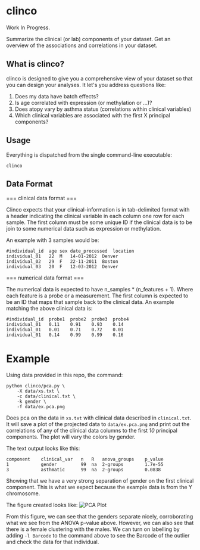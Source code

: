 clinco
======

Work In Progress.

Summarize the clinical (or lab) components of your dataset.
Get an overview of the associations and correlations in your
dataset.

What is clinco?
---------------

clinco is designed to give you a comprehensive view of your
dataset so that you can design your analyses. It let's you
address questions like:

1. Does my data have batch effects?
2. Is age correlated with expression (or methylation or ...)?
3. Does atopy vary by asthma status (correlations within clinical variables)
4. Which clinical variables are associated with the first X
   principal components?


Usage
-----

Everything is dispatched from the single command-line executable:

```Shell
clinco
```

Data Format
-----------

=== clinical data format ===

Clinco expects that your clinical-information is in tab-delimited
format with a header
indicating the clinical variable in each column one row for each
sample. The first column must be some unique ID if the clinical data is to
be join to some numerical data such as expression or methylation.

An example with 3 samples would be:

```
#individual_id	age	sex	date_processed	location
individual_01	22	M	14-01-2012	Denver
individual_02	29	F	22-11-2011	Boston
individual_03	20	F	12-03-2012	Denver
```

=== numerical data format === 

The numerical data is expected to have n_samples * (n_features + 1).
Where each feature is a probe or a measurement. The first column is
expected to be an ID that maps that sample back to the clinical data.
An example matching the above clinical data is:

```
#individual_id	probe1	probe2	probe3	probe4
individual_01	0.11	0.91	0.93	0.14
individual_01	0.01	0.71	0.72	0.01
individual_01	0.14	0.99	0.99	0.16
```

Example
=======

Using data provided in this repo, the command:

```Shell
python clinco/pca.py \
    -X data/xs.txt \
    -c data/clinical.txt \
    -k gender \
    -f data/ex.pca.png
```
Does pca on the data in `xs.txt` with clinical data described in
`clinical.txt`. 
It will save a plot of the projected data to `data/ex.pca.png` and
print out the correlations of any of the clinical data columns to the
first *10* principal components.
The plot will vary the colors by gender.

The text output looks like this:

```
component    clinical_var   n   R   anova_groups    p_value
1            gender         99  na  2-groups        1.7e-55
3            asthmatic      99  na  2-groups        0.0838
```

Showing that we have a very strong separation of gender on the first clinical
component. This is what we expect because the example data is from the Y chromosome.

The figure created looks like:
![PCA Plot](https://raw.github.com/brentp/clinical-components/master/data/ex.pca.png "PCA Plot")

From this figure, we can see that the genders separate nicely, corroborating
what we see from the ANOVA p-value above. However, we can also see that there
is a female clustering with the males.
We can turn on labelling by adding `-l Barcode` to the command above to see
the Barcode of the outlier and check the data for that individual.

